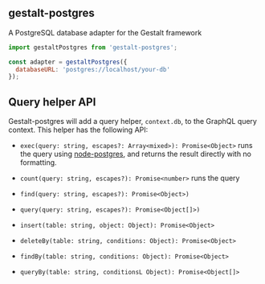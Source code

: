 gestalt-postgres
----------------

A PostgreSQL database adapter for the Gestalt framework

```js
import gestaltPostgres from 'gestalt-postgres';

const adapter = gestaltPostgres({
  databaseURL: 'postgres://localhost/your-db'
});
```

Query helper API
----------------

Gestalt-postgres will add a query helper, `context.db`, to the GraphQL query
context.  This helper has the following API:

- `exec(query: string, escapes?: Array<mixed>): Promise<Object>` runs the query
  using [node-postgres](//github.com/brianc/node-postgres), and returns the
  result directly with no formatting.

- `count(query: string, escapes?): Promise<number>` runs the query

- `find(query: string, escapes?): Promise<Object>)`

- `query(query: string, escapes?): Promise<Object[]>)`

- `insert(table: string, object: Object): Promise<Object>`

- `deleteBy(table: string, conditions: Object): Promise<Object>`

- `findBy(table: string, conditions: Object): Promise<Object>`

- `queryBy(table: string, conditionsL Object): Promise<Object[]>`
